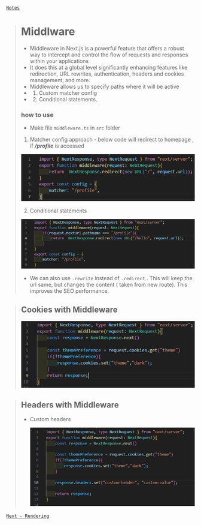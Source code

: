 [`Notes`](../../README.md)

> # Middlware
>
> - Middleware in Next.js is a powerful feature that offers a robust way to intercept
>   and control the flow of requests and responses within your applications
> - It does this at a global level significantly enhancing features like redirection, URL
>   rewrites, authentication, headers and cookies management, and more.
> - Middleware allows us to specify paths where it will be active
> - 1. Custom matcher config
> - 2. Conditional statements.
>
> ### how to use
> - Make file `middleware.ts` in `src` folder
>
>  1. Matcher config approach - below code will redirect to homepage , if  ***/profile*** is accessed
>
>   ![alt text](image-15.png)
>
>  2. Conditional statements
>
>   ![alt text](image-16.png)
>
> - We can also use `.rewrite` instead of `.redirect` . This will keep the url same, but changes the content ( taken from new route). This improves the SEO performance.

> ## Cookies with Middleware
>
>   ![alt text](image-17.png)

> ## Headers with Middleware
>
> - Custom headers
>
>   ![alt text](image-18.png)

[`Next - Rendering`](./middleware.md)
